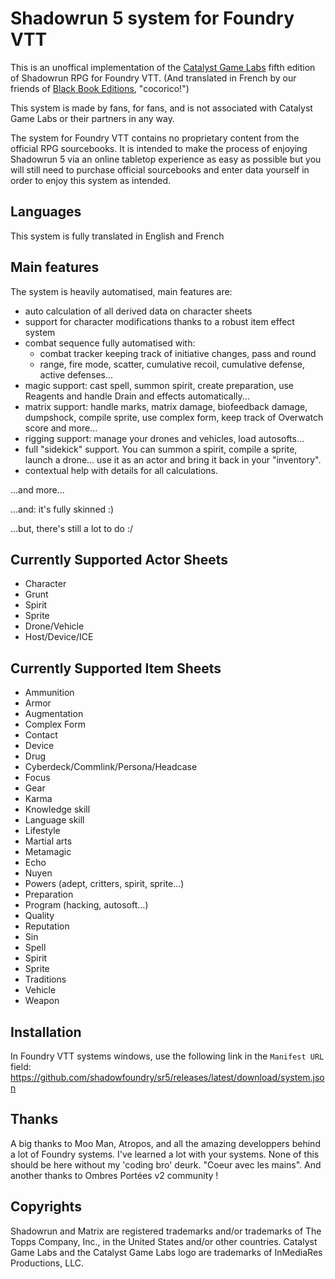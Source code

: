 # Shadowrun 5 system for Foundry VTT
This is an unoffical implementation of the [Catalyst Game Labs](https://www.catalystgamelabs.com/shadowrun/) fifth edition of Shadowrun RPG for Foundry VTT. (And translated in French by our friends of [Black Book Editions](https://www.black-book-editions.fr/), "cocorico!") 

This system is made by fans, for fans, and is not associated with Catalyst Game Labs or their partners in any way.

The system for Foundry VTT contains no proprietary content from the official RPG sourcebooks. It is intended to make the process of enjoying Shadowrun 5 via an online tabletop experience as easy as possible but you will still need to purchase official sourcebooks and enter data yourself in order to enjoy this system as intended.

## Languages
This system is fully translated in English and French

## Main features
The system is heavily automatised, main features are:
- auto calculation of all derived data on character sheets
- support for character modifications thanks to a robust item effect system
- combat sequence fully automatised with: 
    - combat tracker keeping track of initiative changes, pass and round
    - range, fire mode, scatter, cumulative recoil, cumulative defense, active defenses...
- magic support: cast spell, summon spirit, create preparation, use Reagents and handle Drain and effects automatically...
- matrix support: handle marks, matrix damage, biofeedback damage, dumpshock, compile sprite, use complex form, keep track of Overwatch score and more...
- rigging support: manage your drones and vehicles, load autosofts...
- full "sidekick" support. You can summon a spirit, compile a sprite, launch a drone... use it as an actor and bring it back in your "inventory".
- contextual help with details for all calculations.

...and more...

...and: it's fully skinned :)

...but, there's still a lot to do :/

## Currently Supported Actor Sheets
- Character
- Grunt
- Spirit
- Sprite
- Drone/Vehicle
- Host/Device/ICE

## Currently Supported Item Sheets
- Ammunition
- Armor
- Augmentation
- Complex Form
- Contact
- Device
- Drug
- Cyberdeck/Commlink/Persona/Headcase
- Focus
- Gear
- Karma
- Knowledge skill
- Language skill
- Lifestyle
- Martial arts
- Metamagic
- Echo
- Nuyen
- Powers (adept, critters, spirit, sprite...)
- Preparation
- Program (hacking, autosoft...)
- Quality
- Reputation
- Sin
- Spell
- Spirit
- Sprite
- Traditions
- Vehicle
- Weapon

## Installation
In Foundry VTT systems windows, use the following link in the `Manifest URL` field:
https://github.com/shadowfoundry/sr5/releases/latest/download/system.json

## Thanks
A big thanks to Moo Man, Atropos, and all the amazing developpers behind a lot of Foundry systems. I've learned a lot with your systems.
None of this should be here without my 'coding bro' deurk. "Coeur avec les mains".
And another thanks to Ombres Portées v2 community !

## Copyrights
Shadowrun and Matrix are registered trademarks and/or trademarks of The Topps Company, Inc., in the United States and/or other countries. Catalyst Game Labs and the Catalyst Game Labs logo are trademarks of InMediaRes Productions, LLC.
